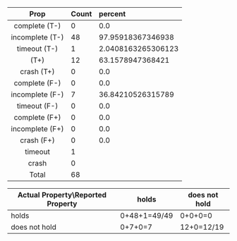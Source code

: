
| Prop | Count | percent |
|:----:|:------|:--|
|complete   (T-)|0| 0.0 |
|incomplete (T-)|48|97.95918367346938 |
|timeout    (T-)|1|2.0408163265306123 |
|           (T+)|12|63.1578947368421 |
|crash      (T+)|0|0.0 |
|complete   (F-)|0|0.0 |
|incomplete (F-)|7|36.84210526315789 |
|timeout    (F-)|0|0.0 |
|complete   (F+)|0|0.0 |
|incomplete (F+)|0|0.0 |
|crash      (F+)|0|0.0 |
|timeout        |1| |
|crash          |0| |
|Total          |68| |

| Actual Property\Reported Property | holds | does not hold |
|------------------------------------|-------|---------------|
| holds | 0+48+1=49/49 | 0+0+0=0 |
| does not hold | 0+7+0=7 | 12+0=12/19 |

